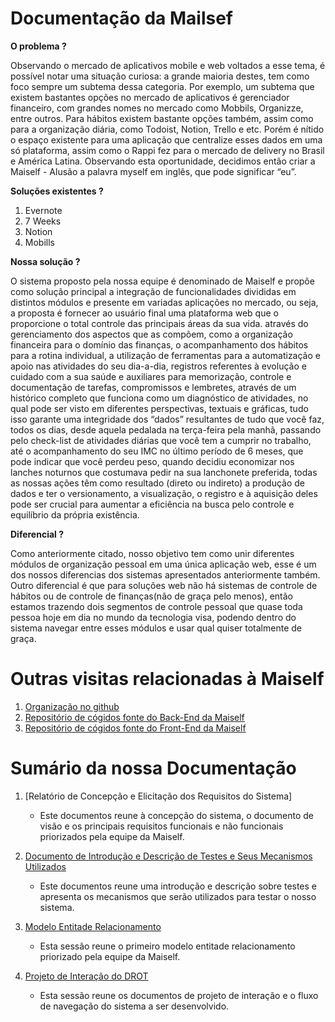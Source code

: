 # Documentação da Mailsef
**O problema ?**

Observando o mercado de aplicativos mobile e web voltados a esse tema, é possível notar uma situação curiosa: a grande maioria destes, tem como foco sempre um subtema dessa categoria. Por exemplo, um subtema que existem bastantes opções no mercado de aplicativos é gerenciador financeiro, com grandes nomes no mercado como Mobbils, Organizze, entre outros. Para hábitos existem bastante opções também, assim como para a organização diária, como Todoist, Notion, Trello e etc. Porém é nítido o espaço existente para uma aplicação que centralize esses dados em uma só plataforma, assim como o Rappi fez para o mercado de delivery no Brasil e América Latina. Observando esta oportunidade, decidimos então criar a Maiself - Alusão a palavra myself em inglês, que pode significar “eu”.


**Soluções existentes ?**

1. Evernote
2. 7 Weeks
3. Notion
4. Mobills

**Nossa solução ?**

O sistema proposto pela nossa equipe é denominado de Maiself e propõe como solução principal a integração de funcionalidades divididas em distintos módulos e presente em variadas aplicações no mercado, ou seja, a proposta é fornecer ao usuário final uma plataforma web que o proporcione o total controle das principais áreas da sua vida. através do gerenciamento dos aspectos que as compõem, como a organização financeira para o domínio das finanças, o acompanhamento dos hábitos para a rotina individual, a utilização de ferramentas para a automatização e apoio nas atividades do seu dia-a-dia, registros referentes à evolução e cuidado com a sua saúde e auxiliares para memorização, controle e documentação de tarefas, compromissos e lembretes, através de um histórico completo que funciona como um diagnóstico de atividades, no qual pode ser visto em diferentes perspectivas, textuais e gráficas, tudo isso garante uma integridade dos “dados” resultantes de tudo que você faz, todos os dias, desde aquela pedalada na terça-feira pela manhã, passando pelo check-list de atividades diárias que você tem a cumprir no trabalho, até o acompanhamento do seu IMC no último período de 6 meses, que pode indicar que você perdeu peso, quando decidiu economizar nos lanches noturnos que costumava pedir na sua lanchonete preferida, todas as nossas ações têm como resultado (direto ou indireto) a produção de dados e ter o versionamento, a visualização, o registro e à aquisição deles pode ser crucial para aumentar a eficiência na busca pelo controle e equilíbrio da própria existência.

**Diferencial ?**

Como anteriormente citado, nosso objetivo tem como unir diferentes módulos de organização pessoal em uma única aplicação web, esse é um dos nossos diferencias dos sistemas apresentados anteriormente também. Outro diferencial é que para  soluções web não há sistemas de controle de hábitos ou de controle de finanças(não de graça pelo menos), então estamos trazendo dois segmentos de controle pessoal que quase toda pessoa hoje em dia no mundo da tecnologia visa, podendo dentro do sistema navegar entre esses módulos e usar qual quiser totalmente de graça.


# Outras visitas relacionadas à Maiself

1. [Organização no github](https://github.com/maiselfy)
2. [Repositório de cógidos fonte do Back-End da Maiself](https://github.com/maiselfy/backend)
3. [Repositório de cógidos fonte do Front-End da Maiself](https://github.com/maiselfy/frontend)


# Sumário da nossa Documentação

1. [Relatório de Concepção e Elicitação dos Requisitos do Sistema]
    * Este documentos reune à concepção do sistema, o documento de visão e os principais requisitos funcionais e não funcionais priorizados pela equipe da Maiself.

2. [Documento de Introdução e Descrição de Testes e Seus Mecanismos Utilizados](https://github.com/ericrodriguesfer/documentacao-drot/blob/master/Requisitos%20n%C3%A3o%20Funcionais/Relat%C3%B3rio%20de%20Requisitos%20n%C3%A3o%20Funcionais%20-%20DROT.pdf)
    * Este documentos reune uma introdução e descrição sobre testes e apresenta os mecanismos que serão utilizados para testar o nosso sistema.

3. [Modelo Entitade Relacionamento](https://github.com/ericrodriguesfer/documentacao-drot/blob/master/Diagrama%20BD%20MER/Modelo%20Entidade%20Relacionamento%20DROT.png)
    * Esta sessão reune o primeiro modelo entitade relacionamento priorizado pela equipe da Maiself.

4. [Projeto de Interação do DROT](https://github.com/ericrodriguesfer/documentacao-drot/tree/master/Projeto%20de%20Intera%C3%A7%C3%A3o)
    * Esta sessão reune os documentos de projeto de interação e o fluxo de navegação do sistema a ser desenvolvido.
